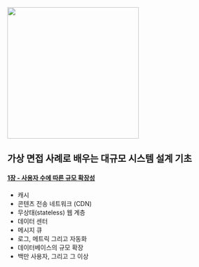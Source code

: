 <img src="https://contents.kyobobook.co.kr/sih/fit-in/458x0/pdt/9788966263158.jpg" width="300" />

## 가상 면접 사례로 배우는 대규모 시스템 설계 기초

#### [1장 - 사용자 수에 따른 규모 확장성](https://github.com/ahn-sujin/tech-books/tree/main/system-design-interview/ch1)
- 캐시
- 콘텐츠 전송 네트워크 (CDN)
- 무상태(stateless) 웹 계층
- 데이터 센터
- 메시지 큐
- 로그, 메트릭 그리고 자동화
- 데이터베이스의 규모 확장
- 백만 사용자, 그리고 그 이상
